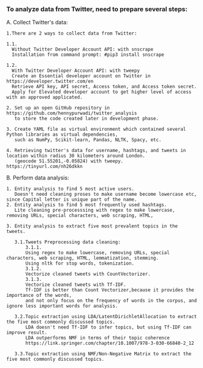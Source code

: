 ### To analyze data from Twitter, need to prepare several steps:

A. Collect Twitter's data:

    1.There are 2 ways to collect data from Twitter: 
   
    1.1. 
      Without Twitter Developer Account API: with snscrape
      Installation from command prompt: #pip3 install snscrape

    1.2.
      With Twitter Developer Account API: with tweepy
      Create an Essential developer account on Twitter in https://developer.twitter.com/en  
      Retrieve API key, API secret, Access token, and Access token secret. 
      Apply for Elevated developer account to get higher level of access with an approved applicated.

    2. Set up an open GitHub repository in https://github.com/hennypurwadi/twitter_analysis  
       to store the code created later in development phase. 

    3. Create YAML file as virtual environment which contained several Python libraries as virtual dependencies, 
       such as NumPy, Scikit-learn, Pandas, NLTK, Spacy, etc.
    
    4. Retrieving twitter's data for username, hashtags, and tweets in location within radius 30 kilometers around London.
       (geocode 51.55201,-0.05824) with tweepy. https://tinyurl.com/nh26dkkn    
    

B. Perform data analysis:

    1. Entity analysis to find 5 most active users.
       Doesn't need cleaning proses to make username become lowercase etc, since Capital letter is unique part of the name.          
    2. Entity analysis to find 5 most frequently used hashtags.
       Lite cleaning pre-processsing with regex to make lowercase, removing URLs, special characters, web scraping, HTML,
       
    3. Entity analysis to extract five most prevalent topics in the tweets.
    
       3.1.Tweets Preprocessing data cleaning: 
           3.1.1.
           Using regex to make lowercase, removing URLs, special characters, web scraping, HTML, lemmatization, stemming.
           Using nltk for stop words, tokenization. 
           3.1.2.
           Vectorize cleaned tweets with CountVectorizer.
           3.1.3.
           Vectorize cleaned tweets with Tf-IDF.
           Tf-IDF is better than Count Vectorizer,because it provides the importance of the words, 
           and not only focus on the frequency of words in the corpus, and ignore less important words for analysis.
        
       3.2.Topic extraction using LDA/LatentDirichletAllocation to extract the five most commonly discussed topics.
           LDA doesn't need Tf-IDF to infer topics, but using Tf-IDF can improve result.
           LDA outperforms NMF in terms of their topic coherence 
           https://link.springer.com/chapter/10.1007/978-3-030-66840-2_12
       
       3.3.Topic extraction using NMF/Non-Negative Matrix to extract the five most commonly discussed topics. 

